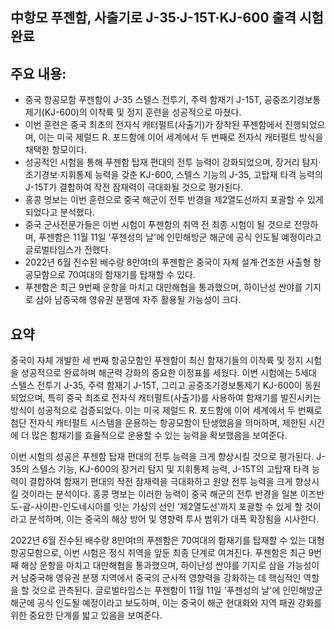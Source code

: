 ## 中항모 푸젠함, 사출기로 J-35·J-15T·KJ-600 출격 시험 완료

## 주요 내용:
*   중국 항공모함 푸젠함이 J-35 스텔스 전투기, 주력 함재기 J-15T, 공중조기경보통제기(KJ-600)의 이착륙 및 정지 훈련을 성공적으로 마쳤다.
*   이번 훈련은 중국 최초의 전자식 캐터펄트(사출기)가 장착된 푸젠함에서 진행되었으며, 이는 미국 제럴드 R. 포드함에 이어 세계에서 두 번째로 전자식 캐터펄트 방식을 채택한 항모이다.
*   성공적인 시험을 통해 푸젠함 탑재 편대의 전투 능력이 강화되었으며, 장거리 탐지·조기경보·지휘통제 능력을 갖춘 KJ-600, 스텔스 기능의 J-35, 고탑재 타격 능력의 J-15T가 결합하여 작전 잠재력이 극대화될 것으로 평가된다.
*   홍콩 명보는 이번 훈련으로 중국 해군이 전투 반경을 제2열도선까지 포괄할 수 있게 되었다고 분석했다.
*   중국 군사전문가들은 이번 시험이 푸젠함의 취역 전 최종 시험이 될 것으로 전망하며, 푸젠함은 11월 11일 '푸젠성의 날'에 인민해방군 해군에 공식 인도될 예정이라고 글로벌타임스가 전했다.
*   2022년 6월 진수된 배수량 8만여t의 푸젠함은 중국이 자체 설계·건조한 사출형 항공모함으로 70여대의 함재기를 탑재할 수 있다.
*   푸젠함은 최근 9번째 운항을 마치고 대만해협을 통과했으며, 하이난성 싼야를 기지로 삼아 남중국해 영유권 분쟁에 자주 활용될 가능성이 크다.

## 요약

중국이 자체 개발한 세 번째 항공모함인 푸젠함이 최신 함재기들의 이착륙 및 정지 시험을 성공적으로 완료하며 해군력 강화의 중요한 이정표를 세웠다. 이번 시험에는 5세대 스텔스 전투기 J-35, 주력 함재기 J-15T, 그리고 공중조기경보통제기 KJ-600이 동원되었으며, 특히 중국 최초로 전자식 캐터펄트(사출기)를 사용하여 함재기를 발진시키는 방식이 성공적으로 검증되었다. 이는 미국 제럴드 R. 포드함에 이어 세계에서 두 번째로 첨단 전자식 캐터펄트 시스템을 운용하는 항공모함이 탄생했음을 의미하며, 제한된 시간에 더 많은 함재기를 효율적으로 운용할 수 있는 능력을 확보했음을 보여준다.

이번 시험의 성공은 푸젠함 탑재 편대의 전투 능력을 크게 향상시킬 것으로 평가된다. J-35의 스텔스 기능, KJ-600의 장거리 탐지 및 지휘통제 능력, J-15T의 고탑재 타격 능력이 결합하여 함재기 편대의 작전 잠재력을 극대화하고 원양 전투 능력을 크게 향상시킬 것이라는 분석이다. 홍콩 명보는 이러한 능력이 중국 해군의 전투 반경을 일본 이즈반도-괌-사이판-인도네시아를 잇는 가상의 선인 '제2열도선'까지 포괄할 수 있게 할 것이라고 분석하며, 이는 중국의 해상 방어 및 영향력 투사 범위가 대폭 확장됨을 시사한다.

2022년 6월 진수된 배수량 8만여t의 푸젠함은 70여대의 함재기를 탑재할 수 있는 대형 항공모함으로, 이번 시험은 정식 취역을 앞둔 최종 단계로 여겨진다. 푸젠함은 최근 9번째 해상 운항을 마치고 대만해협을 통과했으며, 하이난성 싼야를 기지로 삼을 가능성이 커 남중국해 영유권 분쟁 지역에서 중국의 군사적 영향력을 강화하는 데 핵심적인 역할을 할 것으로 관측된다. 글로벌타임스는 푸젠함이 11월 11일 '푸젠성의 날'에 인민해방군 해군에 공식 인도될 예정이라고 보도하며, 이는 중국이 해군 현대화와 지역 패권 강화를 위한 중요한 단계를 밟고 있음을 보여준다.